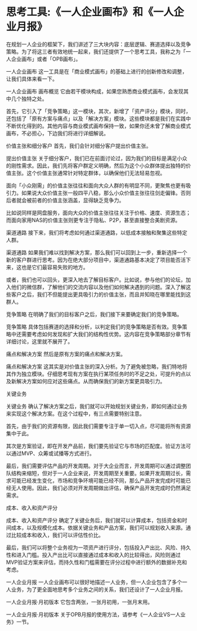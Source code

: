 # 思考工具:《一人企业画布》和《一人企业月报》

在规划一人企业的框架下，我们讲述了三大块内容：底层逻辑、赛道选择以及竞争策略。为了将这三者有效地统一起来，我们还提供了一个思考工具，我称之为「一人企业画布」或者「OPB画布」。

一人企业画布
这一工具是在「商业模式画布」的基础上进行的创新修改和调整，让我们具体来看一下。


一人企业画布
画布概览
它由若干模块构成，如果您熟悉商业模式画布，会发现其中几个独特之处。

首先，它引入了「竞争策略」这一模块，其次，新增了「资产评分」模块，同时，还包括了「原有方案与痛点」以及「解决方案」模块。这些模块都是我们在实践中不断优化得到的。其他内容与商业模式画布保持一致，如果你还未曾了解商业模式画布，不必担心，下边我们将进行详细解说。

价值主张和细分客户
首先，我们会针对细分客户提出价值主张。


提出价值主张
关于细分客户，我们已在前面讨论过，因为我们的目标是满足小众的刚性需求。因此，我们先将客户群定义明确，然后为这个小众群体提出独特的价值主张。这个价值主张通常针对特定群体，以确保他们无法轻易忽视。

面向「小众刚需」的价值主张往往和面向大众人群的有明显不同，更聚焦也更有吸引力。如果说大众价值主张一般四平八稳，那么小众价值主张往往剑走偏锋。否则后者就会被前者的价值主张涵盖，显得缺乏竞争力。

比如说同样是网盘服务，面向大众的价值主张往往关注于价格、速度、资源生态；而面向家用NAS的价值主张则更专注于隐私、P2P，甚至直接整合美剧资源。

渠道通路
接下来，我们将考虑如何通过渠道通路，以低成本接触和聚集这些特定人群。


渠道通路
如果我们难以找到解决方案，那么我们可以回到上一步，重新选择一个新的客户群进行思考。因为在绝大部分项目中，渠道通路基本决定了项目能否活下来，这也是它们最容易失败的地方。

或者，我们也可以回头，更深入地去了解目标客户。比如说，参与他们的论坛，加入他们的微信群，了解他们的交流内容以及他们如何解决遇到的问题。深入了解这些客户之后，我们不但能提出更具吸引力的价值主张，而且并知晓在哪里能找到这群人。

竞争策略
在明确了我们的目标客户之后，我们接下来要确定我们的竞争策略。


竞争策略
具体包括赛道的选择和分析，以判定我们的竞争策略是否有效。竞争策略中还需要考虑如何发现和扩大我们的结构性优势。这内容在竞争策略部分章节有详细讨论，这里就不展开了。

痛点和解决方案
然后是原有方案的痛点和解决方案。


痛点和解决方案
这其实是对价值主张的深入分析。为了避免被忽略，我们特地将其作为独立模块。仔细思考现有方案在执行某项任务时的不足之处，可提升的点以及新解决方案如何应对这些痛点。从而确保我们的新方案更具吸引力。

关键业务

关键业务
确认了解决方案之后，我们就可以开始规划关键业务，即如何通过业务来实现这个解决方案。在这个过程中，有三点需要特别注意。

首先，由于我们的资源有限，因此我们需要专注于单一切入点，尽可能将所有资源集中于此。

其次是方案验证，即在开发产品前，我们要先验证它与市场的匹配度。验证方法可以通过MVP、众筹或试播等方式进行。

最后，我们需要评估产品的开发周期。对于大企业而言，开发周期可以通过调整团队结构来缩短，但对于一人企业来说，开发周期至关重要。如果开发周期过长，需求可能已经发生变化，市场和竞争环境可能已经不同，那么产品开发完成时可能已经无人使用。因此，我们必须对开发周期做出评估，确保产品开发完成时仍然满足需求。

成本、收入和资产评分

成本、收入和资产评分
确定了关键业务后，我们就可以计算成本，包括资金和时间成本，以及规模化成本。依据关键业务和产品方案，我们可以规划收入来源。通过比较成本和收入，我们可以评估性价比。

最后，我们可以将整个业务视为一项资产进行评分，包括投入产出比、风险、持久性和进入门槛。投入产出比可以直接通过成本和收入的比较得出，风险则通过MVP验证方案来评估，而持久性和门槛需要在评分过程中进行额外的数据补充和考虑。

一人企业月报
一人企业画布可以很好地描述一人业务，但一人企业包含了多个一人业务，为了更全面地思考多个业务之间的关系，我们还设计了一人企业月报。


一人企业月报·月初版本
它包含两张，一张月初用，一张月末用。


一人企业月报·月初版本
关于OPB月报的使用方法，请参考《一人企业VS一人业务》一节。